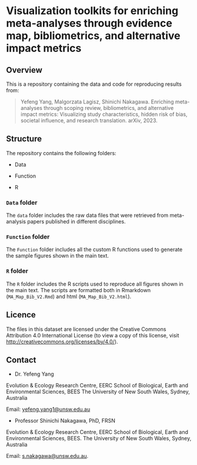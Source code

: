 # Visualization toolkits for enriching meta-analyses through evidence map, bibliometrics, and alternative impact metrics

## Overview

This is a repository containing the data and code for reproducing results from:    

> Yefeng Yang, Malgorzata Lagisz, Shinichi Nakagawa. Enriching meta-analyses through scoping review, bibliometrics, and alternative impact metrics: Visualizing study characteristics, hidden risk of bias, societal influence, and research translation. arXiv, 2023.

## Structure

The repository contains the following folders:

- Data

- Function

- R

### `Data` folder

The `data` folder includes the raw data files that were retrieved from meta-analysis papers published in different disciplines.

### `Function` folder

The `Function` folder includes all the custom R functions used to generate the sample figures shown in the main text.

### `R` folder

The `R` folder includes the R scripts used to reproduce all figures shown in the main text. The scripts are formatted both in Rmarkdown (`MA_Map_Bib_V2.Rmd`) and html (`MA_Map_Bib_V2.html`).

## Licence

The files in this dataset are licensed under the Creative Commons Attribution 4.0 International License (to view a copy of this license, visit http://creativecommons.org/licenses/by/4.0/).

## Contact

- Dr. Yefeng Yang

Evolution & Ecology Research Centre, EERC
School of Biological, Earth and Environmental Sciences, BEES
The University of New South Wales, Sydney, Australia

Email: yefeng.yang1@unsw.edu.au

- Professor Shinichi Nakagawa, PhD, FRSN

Evolution & Ecology Research Centre, EERC
School of Biological, Earth and Environmental Sciences, BEES. 
The University of New South Wales, Sydney, Australia  

Email: s.nakagawa@unsw.edu.au.  
